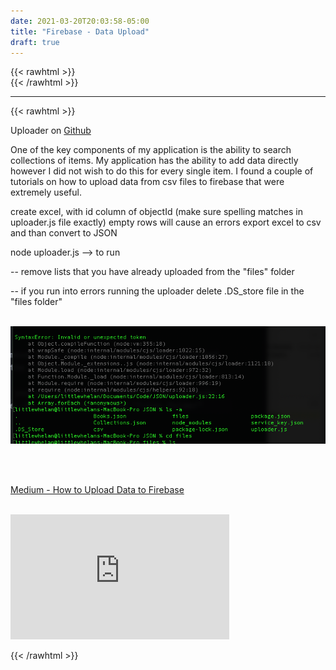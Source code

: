 ```yaml
---
date: 2021-03-20T20:03:58-05:00
title: "Firebase - Data Upload"
draft: true
---
```

{{< rawhtml >}}
<br />
{{< /rawhtml >}}

***
{{< rawhtml >}}

Uploader on <a href="https://github.com/katiewhelan/firebaseUploader">Github</a>
<br/>

<p>One of the key components of my application is the ability to search collections of items. My application has the ability to add data directly however I did not wish to do this for every single item. I found a couple of tutorials on how to upload data from csv files to firebase that were extremely useful.  
<br/>

create excel, with id column of objectId (make sure spelling matches in uploader.js file exactly)
empty rows will cause an errors
export excel to csv and than convert to JSON

node uploader.js --> to run

-- remove lists that you have already uploaded from the "files" folder

-- if you run into errors running the uploader delete .DS_store file in the "files folder" </p>
<br/>
<img src="/images/jsonUploader.png">
<br/>



<br/>
<br />



<a href="https://medium.com/@devesu/how-to-upload-data-to-firebase-firestore-cloud-database-63543d7b34c5">Medium - How to Upload Data to Firebase</a>
<br/>
<br/>
<!-- https://www.youtube.com/watch?v=Qg2_VFFcAI8 -->
<iframe width="350" height="200" src="https://www.youtube.com/embed/Qg2_VFFcAI8" title="YouTube video player" frameborder="0" allow="accelerometer; autoplay; clipboard-write; encrypted-media; gyroscope; picture-in-picture" allowfullscreen></iframe>






{{< /rawhtml >}}
